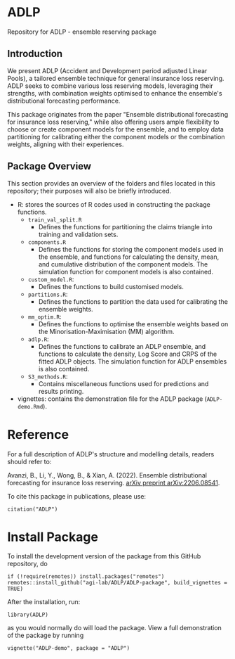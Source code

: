 # ADLP
Repository for ADLP - ensemble reserving package

## Introduction 

We present ADLP (Accident and Development period adjusted Linear Pools), a tailored ensemble technique for general insurance loss reserving. ADLP seeks to combine various loss reserving models, leveraging their strengths, with combination weights optimised to enhance the ensemble's distributional forecasting performance.

This package originates from the paper "Ensemble distributional forecasting for insurance loss reserving," while also offering users ample flexibility to choose or create component models for the ensemble, and to employ data partitioning for calibrating either the component models or the combination weights, aligning with their experiences. 

## Package Overview

This section provides an overview of the folders and files located in this repository; their purposes will also be briefly introduced. 

* R: stores the sources of R codes used in constructing the package functions.
    * `train_val_split.R`
        * Defines the functions for partitioning the claims triangle into training and validation sets.
    * `components.R`
        * Defines the functions for storing the component models used in the ensemble, and functions for calculating the density, mean, and cumulative distribution of the component models. The simulation function for component models is also contained. 
    * `custom_model.R`:
        * Defines the functions to build customised models.
    * `partitions.R`:
        * Defines the functions to partition the data used for calibrating the ensemble weights.
    * `mm_optim.R`:
        * Defines the functions to optimise the ensemble weights based on the Minorisation-Maximisation (MM) algorithm.
    * `adlp.R`:
        * Defines the functions to calibrate an ADLP ensemble, and functions to calculate the density, Log Score and CRPS of the fitted ADLP objects. The simulation function for ADLP ensembles is also contained.
    * `S3_methods.R`:
        * Contains miscellaneous functions used for predictions and results printing.
 * vignettes: contains the demonstration file for the ADLP package (`ADLP-demo.Rmd`).

# Reference

For a full description of ADLP's structure and modelling details, readers should refer to:

Avanzi, B., Li, Y., Wong, B., & Xian, A. (2022). Ensemble distributional forecasting for insurance loss reserving. [arXiv preprint arXiv:2206.08541](https://doi.org/10.48550/arXiv.2206.08541).

To cite this package in publications, please use:

`citation("ADLP")`

# Install Package

To install the development version of the package from this GitHub repository, do

```
if (!require(remotes)) install.packages("remotes")
remotes::install_github("agi-lab/ADLP/ADLP-package", build_vignettes = TRUE)
```

After the installation, run:

`library(ADLP)`

as you would normally do will load the package. View a full demonstration of the package by running

`vignette("ADLP-demo", package = "ADLP")`
